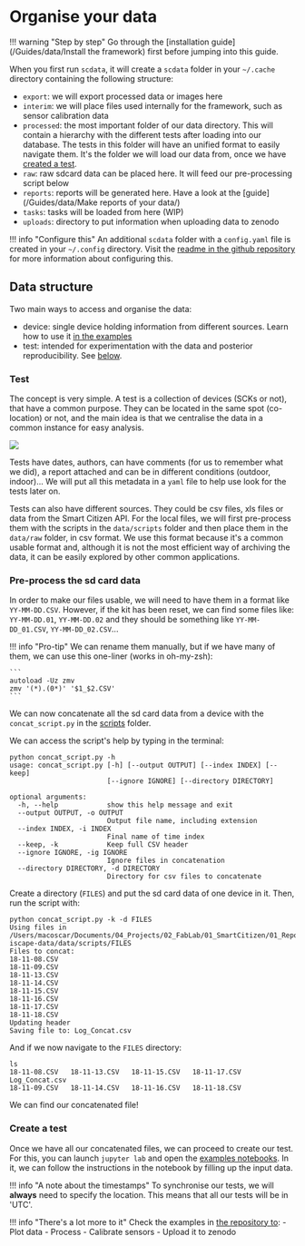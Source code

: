 Organise your data
=========================

!!! warning "Step by step"
    Go through the [installation guide](/Guides/data/Install the framework) first before jumping into this guide.

When you first run `scdata`, it will create a `scdata` folder in your `~/.cache` directory containing the following structure:

- `export`: we will export processed data or images here
- `interim`: we will place files used internally for the framework, such as sensor calibration data
- `processed`: the most important folder of our data directory. This will contain a hierarchy with the different tests after loading into our database. The tests in this folder will have an unified format to easily navigate them. It's the folder we will load our data from, once we have [created a test](/#create-a-test).
- `raw`: raw sdcard data can be placed here. It will feed our pre-processing script below
- `reports`: reports will be generated here. Have a look at the [guide](/Guides/data/Make reports of your data/)
- `tasks`: tasks will be loaded from here (WIP)
- `uploads`: directory to put information when uploading data to zenodo

!!! info "Configure this"
  An additional `scdata` folder with a `config.yaml` file is created in your `~/.config` directory. 
  Visit the [readme in the github repository](https://github.com/fablabbcn/smartcitizen-data#tokens-and-config) for more information about configuring this.

## Data structure

Two main ways to access and organise the data:
- device: single device holding information from different sources. Learn how to use it [in the examples](https://github.com/fablabbcn/smartcitizen-data/tree/master/examples)
- test: intended for experimentation with the data and posterior reproducibility. See [below](#test).

### Test

The concept is very simple. A test is a collection of devices (SCKs or not), that have a common purpose. They can be located in the same spot (co-location) or not, and the main idea is that we centralise the data in a common instance for easy analysis.

![](https://i.imgur.com/CSi5tL4.png)

Tests have dates, authors, can have comments (for us to remember what we did), a report attached and can be in different conditions (outdoor, indoor)... We will put all this metadata in a `yaml` file to help use look for the tests later on. 

Tests can also have different sources. They could be csv files, xls files or data from the Smart Citizen API. For the local files, we will first pre-process them with the scripts in the `data/scripts` folder and then place them in the `data/raw` folder, in csv format. We use this format because it's a common usable format and, although it is not the most efficient way of archiving the data, it can be easily explored by other common applications.

### Pre-process the sd card data

In order to make our files usable, we will need to have them in a format like `YY-MM-DD.CSV`. However, if the kit has been reset, we can find some files like: `YY-MM-DD.01`, `YY-MM-DD.02` and they should be something like `YY-MM-DD_01.CSV`, `YY-MM-DD_02.CSV`...

!!! info "Pro-tip"
    We can rename them manually, but if we have many of them, we can use this one-liner (works in oh-my-zsh):
    
    ```
    autoload -Uz zmv
    zmv '(*).(0*)' '$1_$2.CSV'
    ```

We can now concatenate all the sd card data from a device with the `concat_script.py` in the [scripts](https://github.com/fablabbcn/smartcitizen-data/tree/master/scdata/utils/other) folder.

We can access the script's help by typing in the terminal:

```
python concat_script.py -h
usage: concat_script.py [-h] [--output OUTPUT] [--index INDEX] [--keep]
                        [--ignore IGNORE] [--directory DIRECTORY]

optional arguments:
  -h, --help            show this help message and exit
  --output OUTPUT, -o OUTPUT
                        Output file name, including extension
  --index INDEX, -i INDEX
                        Final name of time index
  --keep, -k            Keep full CSV header
  --ignore IGNORE, -ig IGNORE
                        Ignore files in concatenation
  --directory DIRECTORY, -d DIRECTORY
                        Directory for csv files to concatenate
```

Create a directory (`FILES`) and put the sd card data of one device in it. Then, run the script with:

```
python concat_script.py -k -d FILES
Using files in /Users/macoscar/Documents/04_Projects/02_FabLab/01_SmartCitizen/01_Repositories/DataAnalysis/smartcitizen-iscape-data/data/scripts/FILES
Files to concat:
18-11-08.CSV
18-11-09.CSV
18-11-13.CSV
18-11-14.CSV
18-11-15.CSV
18-11-16.CSV
18-11-17.CSV
18-11-18.CSV
Updating header
Saving file to: Log_Concat.csv
```

And if we now navigate to the `FILES` directory:

```
ls
18-11-08.CSV   18-11-13.CSV   18-11-15.CSV   18-11-17.CSV   Log_Concat.csv
18-11-09.CSV   18-11-14.CSV   18-11-16.CSV   18-11-18.CSV
```

We can find our concatenated file!

### Create a test

Once we have all our concatenated files, we can proceed to create our test. For this, you can launch `jupyter lab` and open the [examples notebooks](https://github.com/fablabbcn/smartcitizen-data/blob/master/examples/notebooks/01_getting_started.ipynb). In it, we can follow the instructions in the notebook by filling up the input data. 

!!! info "A note about the timestamps"
    To synchronise our tests, we will **always** need to specify the location. This means that all our tests will be in 'UTC'.

!!! info "There's a lot more to it"
    Check the examples in [the repository to](https://github.com/fablabbcn/smartcitizen-data/blob/master/examples/README.md#index-of-examples):
      - Plot data
      - Process
      - Calibrate sensors
      - Upload it to zenodo